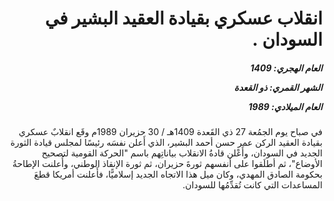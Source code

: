 <h1 dir="rtl">انقلاب عسكري بقيادة العقيد البشير في السودان .</h1>

<h5 dir="rtl">العام الهجري:  1409

الشهر القمري: ذو القعدة

العام الميلادي: 1989</h5>

<p dir="rtl">في صباح يوم الجمُعة 27 ذي القَعدة 1409هـ / 30 حزيران 1989م وقَع انقلابٌ عسكري بقيادة العقيد الركن عمر حسن أحمد البشير، الذي أَعلن نفسَه رئيسًا لمجلس قيادة الثورة الجديد في السودان، وأَعْلن قادةُ الانقلاب بياناتِهم باسم "الحركة القومية لتصحيح الأوضاع"، ثم أطلَقوا على أنفسهم ثورةَ حزيران، ثم ثورة الإنقاذ الوطني، وأُعلنت الإطاحةُ بحكومة الصادق المهدي، وكان ميل هذا الاتجاه الجديد إسلاميًّا، فأَعلنت أمريكا قطعَ المساعدات التي كانت تُقدِّمُها للسودان.</p></br>

